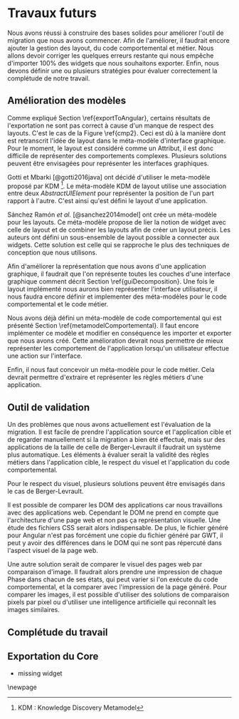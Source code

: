 # Travaux futurs

Nous avons réussi à construire des bases solides pour améliorer l'outil de migration que nous avons commencer.
Afin de l'améliorer, il faudrait encore ajouter la gestion des layout, du code comportemental et métier.
Nous allons devoir corriger les quelques erreurs restante qui nous empêche d'importer 100%
    des widgets que nous souhaitons exporter.
Enfin, nous devons définir une ou plusieurs stratégies pour évaluer correctement la complétude de notre travail.

## Amélioration des modèles

Comme expliqué Section \ref{exportToAngular}, certains résultats de l'exportation ne sont pas correct à cause d'un manque de respect des layouts.
C'est le cas de la Figure \ref{cmp2}.
Ceci est dû à la manière dont est retranscrit l'idée de layout dans le méta-modèle d'interface graphique.
Pour le moment, le layout est considéré comme un Attribut, il est donc difficile de représenter des comportements complexes.
Plusieurs solutions peuvent être envisagées pour représenter les interfaces graphiques.

Gotti et Mbarki [@gotti2016java] ont décidé d'utiliser le meta-modèle proposé par KDM [^kdm].
Le méta-modèle KDM de layout utilise une association entre deux _AbstractUIElement_ pour représenter la position de l'un part rapport à l'autre.
C'est ainsi qu'est défini le layout d'une application.

[^kdm]: KDM : Knowledge Discovery Metamodel

Sánchez Ramón _et al._ [@sanchez2014model] ont crée un méta-modèle pour les layouts.
Ce méta-modèle propose de lier la notion de widget avec celle de layout et de combiner les layouts afin de
    créer un layout précis.
Les auteurs ont défini un sous-ensemble de layout possible a connecter aux widgets.
Cette solution est celle qui se rapproche le plus des techniques de conception que nous utilisons.

Afin d'améliorer la représentation que nous avons d'une application graphique,
    il faudrait que l'on représente toutes les couches d'une interface graphique comment décrit Section \ref{guiDecomposition}.
Une fois le layout implémenté nous aurons bien représenter l'interface utilisateur, il nous faudra encore définir et implementer
    des méta-modèles pour le code comportemental et le code métier.

Nous avons déjà défini un méta-modèle de code comportemental qui est présenté Section \ref{metamodelComportemental}.
Il faut encore implémenter ce modèle et modifier en conséquence les importer et exporter que nous avons créé.
Cette amélioration devrait nous permettre de mieux représenter les comportement de l'application
    lorsqu'un utilisateur effectue une action sur l'interface.

Enfin, il nous faut concevoir un méta-modèle pour le code métier.
Cela devrait permettre d'extraire et représenter les règles métiers d'une application.

## Outil de validation

Un des problèmes que nous avons actuellement est l'évaluation de la migration.
Il est facile de prendre l'application source et l'application cible et de regarder manuellement
    si la migration a bien été effectué, mais sur des applications de la taille de celle de Berger-Levrault
    il faudrait un système plus automatique.
Les éléments à évaluer serait la validité des règles métiers dans l'application cible,
    le respect du visuel et l'application du code comportemental.

Pour le respect du visuel, plusieurs solutions peuvent être envisagés dans le cas de Berger-Levrault.

Il est possible de comparer les DOM des applications car nous travaillons avec des applications web.
Cependant le DOM ne prend en compte que l'architecture d'une page web et non pas ça représentation visuelle.
Une étude des fichiers CSS serait alors indispensable.
De plus, le fichier généré pour Angular n'est pas forcément une copie du fichier généré par GWT, il peut y avoir des différences dans le DOM
    qui ne sont pas répercuté dans l'aspect visuel de la page web.

Une autre solution serait de comparer le visuel des pages web par comparaison d'image.
Il faudrait alors prendre une impression de chaque Phase dans chacun de ses états,
    qui peut varier si l'on exécute du code comportemental,
    et la comparer avec l'impression de la page généré.
Pour comparer les images, il est possible d'utiliser des solutions de comparaison pixels par pixel
    ou d'utiliser une intelligence artificielle qui reconnaît les images similaires.

## Complétude du travail

## Exportation du Core

- missing widget

\newpage